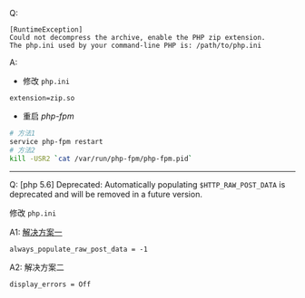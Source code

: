 Q:

```
[RuntimeException]
Could not decompress the archive, enable the PHP zip extension.
The php.ini used by your command-line PHP is: /path/to/php.ini
```

A:

* 修改 `php.ini`

```
extension=zip.so
```

* 重启 _php-fpm_

```sh
# 方法1
service php-fpm restart
# 方法2
kill -USR2 `cat /var/run/php-fpm/php-fpm.pid`
```

---

Q: [php 5.6] Deprecated: Automatically populating `$HTTP_RAW_POST_DATA` is deprecated and will be removed in a future version.

修改 `php.ini`

A1: [解决方案一](https://www.bram.us/2014/10/26/php-5-6-automatically-populating-http_raw_post_data-is-deprecated-and-will-be-removed-in-a-future-version/)

```
always_populate_raw_post_data = -1
```

A2: 解决方案二

```
display_errors = Off
```

